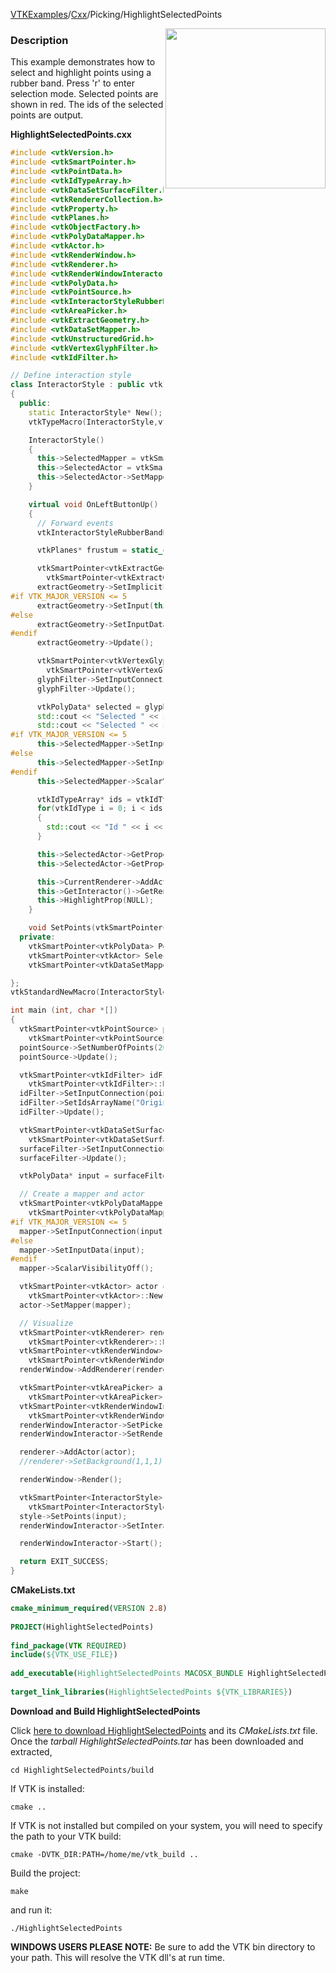 [VTKExamples](/home/)/[Cxx](/Cxx)/Picking/HighlightSelectedPoints

<img align="right" src="https://github.com/lorensen/VTKExamples/blob/gh-pages/Testing/Baseline/Picking/TestHighlightSelectedPoints.png?raw=true" width="256" />

### Description
This example demonstrates how to select and highlight points using a rubber band. Press 'r' to enter selection mode. Selected points are shown in red. The ids of the selected points are output.

**HighlightSelectedPoints.cxx**
```c++
#include <vtkVersion.h>
#include <vtkSmartPointer.h>
#include <vtkPointData.h>
#include <vtkIdTypeArray.h>
#include <vtkDataSetSurfaceFilter.h>
#include <vtkRendererCollection.h>
#include <vtkProperty.h>
#include <vtkPlanes.h>
#include <vtkObjectFactory.h>
#include <vtkPolyDataMapper.h>
#include <vtkActor.h>
#include <vtkRenderWindow.h>
#include <vtkRenderer.h>
#include <vtkRenderWindowInteractor.h>
#include <vtkPolyData.h>
#include <vtkPointSource.h>
#include <vtkInteractorStyleRubberBandPick.h>
#include <vtkAreaPicker.h>
#include <vtkExtractGeometry.h>
#include <vtkDataSetMapper.h>
#include <vtkUnstructuredGrid.h>
#include <vtkVertexGlyphFilter.h>
#include <vtkIdFilter.h>

// Define interaction style
class InteractorStyle : public vtkInteractorStyleRubberBandPick
{
  public:
    static InteractorStyle* New();
    vtkTypeMacro(InteractorStyle,vtkInteractorStyleRubberBandPick);

    InteractorStyle()
    {
      this->SelectedMapper = vtkSmartPointer<vtkDataSetMapper>::New();
      this->SelectedActor = vtkSmartPointer<vtkActor>::New();
      this->SelectedActor->SetMapper(SelectedMapper);
    }

    virtual void OnLeftButtonUp()
    {
      // Forward events
      vtkInteractorStyleRubberBandPick::OnLeftButtonUp();

      vtkPlanes* frustum = static_cast<vtkAreaPicker*>(this->GetInteractor()->GetPicker())->GetFrustum();

      vtkSmartPointer<vtkExtractGeometry> extractGeometry =
        vtkSmartPointer<vtkExtractGeometry>::New();
      extractGeometry->SetImplicitFunction(frustum);
#if VTK_MAJOR_VERSION <= 5
      extractGeometry->SetInput(this->Points);
#else
      extractGeometry->SetInputData(this->Points);
#endif
      extractGeometry->Update();

      vtkSmartPointer<vtkVertexGlyphFilter> glyphFilter =
        vtkSmartPointer<vtkVertexGlyphFilter>::New();
      glyphFilter->SetInputConnection(extractGeometry->GetOutputPort());
      glyphFilter->Update();

      vtkPolyData* selected = glyphFilter->GetOutput();
      std::cout << "Selected " << selected->GetNumberOfPoints() << " points." << std::endl;
      std::cout << "Selected " << selected->GetNumberOfCells() << " cells." << std::endl;
#if VTK_MAJOR_VERSION <= 5
      this->SelectedMapper->SetInput(selected);
#else
      this->SelectedMapper->SetInputData(selected);
#endif
      this->SelectedMapper->ScalarVisibilityOff();

      vtkIdTypeArray* ids = vtkIdTypeArray::SafeDownCast(selected->GetPointData()->GetArray("OriginalIds"));
      for(vtkIdType i = 0; i < ids->GetNumberOfTuples(); i++)
      {
        std::cout << "Id " << i << " : " << ids->GetValue(i) << std::endl;
      }

      this->SelectedActor->GetProperty()->SetColor(1.0, 0.0, 0.0); //(R,G,B)
      this->SelectedActor->GetProperty()->SetPointSize(3);

      this->CurrentRenderer->AddActor(SelectedActor);
      this->GetInteractor()->GetRenderWindow()->Render();
      this->HighlightProp(NULL);
    }

    void SetPoints(vtkSmartPointer<vtkPolyData> points) {this->Points = points;}
  private:
    vtkSmartPointer<vtkPolyData> Points;
    vtkSmartPointer<vtkActor> SelectedActor;
    vtkSmartPointer<vtkDataSetMapper> SelectedMapper;

};
vtkStandardNewMacro(InteractorStyle);

int main (int, char *[])
{
  vtkSmartPointer<vtkPointSource> pointSource =
    vtkSmartPointer<vtkPointSource>::New();
  pointSource->SetNumberOfPoints(20);
  pointSource->Update();

  vtkSmartPointer<vtkIdFilter> idFilter =
    vtkSmartPointer<vtkIdFilter>::New();
  idFilter->SetInputConnection(pointSource->GetOutputPort());
  idFilter->SetIdsArrayName("OriginalIds");
  idFilter->Update();

  vtkSmartPointer<vtkDataSetSurfaceFilter> surfaceFilter =
    vtkSmartPointer<vtkDataSetSurfaceFilter>::New();
  surfaceFilter->SetInputConnection(idFilter->GetOutputPort());
  surfaceFilter->Update();

  vtkPolyData* input = surfaceFilter->GetOutput();

  // Create a mapper and actor
  vtkSmartPointer<vtkPolyDataMapper> mapper =
    vtkSmartPointer<vtkPolyDataMapper>::New();
#if VTK_MAJOR_VERSION <= 5
  mapper->SetInputConnection(input->GetProducerPort());
#else
  mapper->SetInputData(input);
#endif
  mapper->ScalarVisibilityOff();

  vtkSmartPointer<vtkActor> actor =
    vtkSmartPointer<vtkActor>::New();
  actor->SetMapper(mapper);

  // Visualize
  vtkSmartPointer<vtkRenderer> renderer =
    vtkSmartPointer<vtkRenderer>::New();
  vtkSmartPointer<vtkRenderWindow> renderWindow =
    vtkSmartPointer<vtkRenderWindow>::New();
  renderWindow->AddRenderer(renderer);

  vtkSmartPointer<vtkAreaPicker> areaPicker =
    vtkSmartPointer<vtkAreaPicker>::New();
  vtkSmartPointer<vtkRenderWindowInteractor> renderWindowInteractor =
    vtkSmartPointer<vtkRenderWindowInteractor>::New();
  renderWindowInteractor->SetPicker(areaPicker);
  renderWindowInteractor->SetRenderWindow(renderWindow);

  renderer->AddActor(actor);
  //renderer->SetBackground(1,1,1); // Background color white

  renderWindow->Render();

  vtkSmartPointer<InteractorStyle> style =
    vtkSmartPointer<InteractorStyle>::New();
  style->SetPoints(input);
  renderWindowInteractor->SetInteractorStyle( style );

  renderWindowInteractor->Start();

  return EXIT_SUCCESS;
}
```
**CMakeLists.txt**
```cmake
cmake_minimum_required(VERSION 2.8)
 
PROJECT(HighlightSelectedPoints)
 
find_package(VTK REQUIRED)
include(${VTK_USE_FILE})
 
add_executable(HighlightSelectedPoints MACOSX_BUNDLE HighlightSelectedPoints.cxx)
 
target_link_libraries(HighlightSelectedPoints ${VTK_LIBRARIES})
```

**Download and Build HighlightSelectedPoints**

Click [here to download HighlightSelectedPoints](https://github.com/lorensen/VTKWikiExamplesTarballs/raw/master/HighlightSelectedPoints.tar) and its *CMakeLists.txt* file.
Once the *tarball HighlightSelectedPoints.tar* has been downloaded and extracted,
```
cd HighlightSelectedPoints/build 
```
If VTK is installed:
```
cmake ..
```
If VTK is not installed but compiled on your system, you will need to specify the path to your VTK build:
```
cmake -DVTK_DIR:PATH=/home/me/vtk_build ..
```
Build the project:
```
make
```
and run it:
```
./HighlightSelectedPoints
```
**WINDOWS USERS PLEASE NOTE:** Be sure to add the VTK bin directory to your path. This will resolve the VTK dll's at run time.

